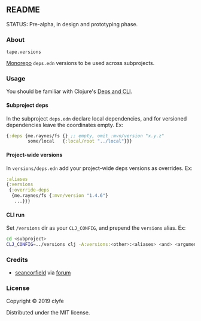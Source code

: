 ## README

STATUS: Pre-alpha, in design and prototyping phase.

### About

`tape.versions`

[Monorepo](https://en.wikipedia.org/wiki/Monorepo) `deps.edn` versions to be
used across subprojects.

### Usage

You should be familiar with Clojure's [Deps and CLI](https://clojure.org/guides/deps_and_cli).

#### Subproject deps

In the subproject `deps.edn` declare local dependencies, and for versioned
dependencies leave the coordinates empty. Ex:

```clojure
{:deps {me.raynes/fs {} ;; empty, omit :mvn/version "x.y.z"
        some/local   {:local/root "../local"}}}
```

#### Project-wide versions

In `versions/deps.edn` add your project-wide deps versions as overrides. Ex:

```clojure
:aliases
{:versions
 {:override-deps
  {me.raynes/fs {:mvn/version "1.4.6"}
   ...}}}
```

#### CLI run

Set `/versions` dir as your `CLJ_CONFIG`, and prepend the `versions` alias. Ex: 

```sh
cd <subproject>
CLJ_CONFIG=../versions clj -A:versions:<other>:<aliases> <and> <arguments>
```

### Credits

- [seancorfield](https://github.com/seancorfield) via
  [forum](https://ask.clojure.org/index.php/8440/equivalent-of-leiningens-managed-dependencies-in-deps-edn)

### License

Copyright © 2019 clyfe

Distributed under the MIT license.
